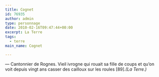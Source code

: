 ```yaml
---
title: Cognet
id: 76935
author: admin
type: personnage
date: 2010-02-16T09:47:44+00:00
excerpt: La Terre
tags:
  - terre
main_name: Cognet

---
```

— Cantonnier de Rognes. Vieil ivrogne qui rouait sa fille de coups et qu&rsquo;on voit depuis vingt ans casser des cailloux sur les roules [89]._(La Terre.)_